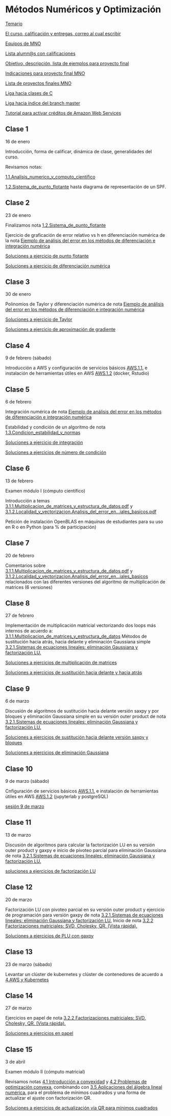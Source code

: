 # Métodos Numéricos y Optimización

[Temario](https://www.dropbox.com/s/krs3d8xec09dkqv/TEMARIO_MNO.pdf?dl=0)

[El curso, calificación y entregas, correo al cual escribir](https://www.dropbox.com/s/pgvmia2ltahlktf/Curso_MNO_2019.pdf?dl=0)

[Equipos de MNO](https://www.dropbox.com/s/cyjyv75ddylimjr/equipos_mno_2019.txt?dl=0)

[Lista alumn@s con calificaciones](https://www.dropbox.com/s/9t03f6drg23oru3/salon_pf_102.xlsx?dl=0)

[Objetivo, descripción, lista de ejemplos para proyecto final](proyecto_final)

[Indicaciones para proyecto final MNO](proyecto_final/indicaciones)

[Lista de proyectos finales MNO](proyecto_final/proyectos)

[Liga hacia clases de C](https://github.com/ITAM-DS/analisis-numerico-computo-cientifico/tree/master/C)

[Liga hacia índice del branch master](https://github.com/ITAM-DS/analisis-numerico-computo-cientifico/tree/master)

[Tutorial para activar créditos de Amazon Web Services](https://github.com/ITAM-DS/analisis-numerico-computo-cientifico/wiki/0.Activar-creditos-de-AWS)

## Clase 1

16 de enero

Introducción, forma de calificar, dinámica de clase, generalidades del curso.

Revisamos notas: 

[1.1.Analisis_numerico_y_computo_cientifico](https://www.dropbox.com/s/z5ifw3ti66gukdy/1.1.Analisis_numerico_y_computo_cientifico.pdf?dl=0)

[1.2.Sistema_de_punto_flotante](https://www.dropbox.com/s/9fsupm3bhwmv7cb/1.2.Sistema_de_punto_flotante.pdf?dl=0) hasta diagrama de representación de un SPF.

## Clase 2

23 de enero

Finalizamos nota 
[1.2.Sistema_de_punto_flotante](https://www.dropbox.com/s/9fsupm3bhwmv7cb/1.2.Sistema_de_punto_flotante.pdf?dl=0)

Ejercicio de graficación de error relativo vs h en diferenciación numérica de la nota [Ejemplo de análisis del error en los métodos de diferenciación e integración numérica](https://www.dropbox.com/s/jfrxanjls8kndjp/Diferenciacion_e_Integracion.pdf?dl=0)

[Soluciones a ejercicio de punto flotante](https://www.dropbox.com/sh/8uqplypfvbnvd7n/AAAwKmvbc-3xRChqQSVoF996a?dl=0)

[Soluciones a ejercicio de diferenciación numérica](https://www.dropbox.com/sh/epgwzj8knzrumj0/AABcMHRtyOmQ-ZzJ5SHirNm0a?dl=0)


## Clase 3

30 de enero

Polinomios de Taylor y diferenciación numérica de nota [Ejemplo de análisis del error en los métodos de diferenciación e integración numérica](https://www.dropbox.com/s/jfrxanjls8kndjp/Diferenciacion_e_Integracion.pdf?dl=0)

[Soluciones a ejercicio de Taylor](https://www.dropbox.com/sh/ztxfx01a32k7rp6/AAAfSTac48INFhhx6cW8UoNfa?dl=0)

[Soluciones a ejercicio de aproximación de gradiente](https://www.dropbox.com/sh/yub2s0ydmp3slsk/AAAkjVpX9UV_MThHEBrcAHF3a?dl=0)

## Clase 4

9 de febrero (sábado)

Introducción a AWS y configuración de servicios básicos [AWS.1.1.](https://github.com/ITAM-DS/analisis-numerico-computo-cientifico/wiki/1.1.Configuracion-de-servicios-basicos-para-uso-de-AWS) e instalación de herramientas útiles en AWS [AWS.1.2](https://github.com/ITAM-DS/analisis-numerico-computo-cientifico/wiki/1.2.Instalaci%C3%B3n-de-herramientas-%C3%BAtiles-en-AWS) (docker, Rstudio)

## Clase 5

6 de febrero

Integración numérica de nota [Ejemplo de análisis del error en los métodos de diferenciación e integración numérica](https://www.dropbox.com/s/jfrxanjls8kndjp/Diferenciacion_e_Integracion.pdf?dl=0)

Estabilidad y condición de un algoritmo de nota [1.3.Condicion_estabilidad_y_normas](https://www.dropbox.com/s/5bc6tn39o0qqg35/1.3.Condicion_estabilidad_y_normas.pdf?dl=0)

[Soluciones a ejercicio de integración](https://www.dropbox.com/sh/njscxvvwyce21dc/AADifFvr8hCDrTSFIaOECisea?dl=0)

[Soluciones a ejercicios de número de condición](https://www.dropbox.com/sh/bvnx08bj4sbvfct/AAAv65LiwXHIXJVNEl1TfRmpa?dl=0)

## Clase 6

13 de febrero

Examen módulo I (cómputo científico)

Introducción a temas [3.1.1.Multiplicacion_de_matrices_y_estructura_de_datos.pdf](https://www.dropbox.com/s/fyqwiqasqaa3wlt/3.1.1.Multiplicacion_de_matrices_y_estructura_de_datos.pdf?dl=0) y [3.1.2.Localidad_y_vectorizacion.Analisis_del_error_en…iales_basicos.pdf](https://www.dropbox.com/s/l4hq45rj860ql9f/3.1.2.Localidad_y_vectorizacion.Analisis_del_error_en_computos_matriciales_basicos.pdf?dl=0)

Petición de instalación OpenBLAS en máquinas de estudiantes para su uso en R o en Python (para % de participación)

## Clase 7

20 de febrero

Comentarios sobre [3.1.1.Multiplicacion_de_matrices_y_estructura_de_datos.pdf](https://www.dropbox.com/s/fyqwiqasqaa3wlt/3.1.1.Multiplicacion_de_matrices_y_estructura_de_datos.pdf?dl=0) y [3.1.2.Localidad_y_vectorizacion.Analisis_del_error_en…iales_basicos](https://www.dropbox.com/s/l4hq45rj860ql9f/3.1.2.Localidad_y_vectorizacion.Analisis_del_error_en_computos_matriciales_basicos.pdf?dl=0) relacionados con las diferentes versiones del algoritmo de multiplicación de matrices (6 versiones)


## Clase 8

27 de febrero

Implementación de multiplicación matricial vectorizando dos loops más internos de acuerdo a: [3.1.1.Multiplicacion_de_matrices_y_estructura_de_datos](https://www.dropbox.com/s/fyqwiqasqaa3wlt/3.1.1.Multiplicacion_de_matrices_y_estructura_de_datos.pdf?dl=0) 
Métodos de sustitución hacia atrás, hacia delante y eliminación Gaussiana simple [3.2.1.Sistemas de ecuaciones lineales: eliminación Gaussiana y factorización LU.](https://www.dropbox.com/s/jwu8lu4r14pb7ut/3.2.1.Sistemas_de_ecuaciones_lineales_eliminacion_Gaussiana_y_factorizacion_LU.pdf?dl=0)

[Soluciones a ejercicios de multiplicación de matrices](https://www.dropbox.com/sh/smfgpmp2q08k093/AACGyKkiEh5OeVzTfM0m66roa?dl=0)

[Soluciones a ejercicios de sustitución hacia delante y hacia atrás](https://www.dropbox.com/sh/zmv7e3mdmvnovbp/AAAbX1S0qIQyC422R2EtUmj9a?dl=0)


## Clase 9
6 de marzo

Discusión de algoritmos de sustitución hacia delante versión saxpy y por bloques y eliminación Gaussiana simple en su versión outer product de nota [3.2.1.Sistemas de ecuaciones lineales: eliminación Gaussiana y factorización LU.](https://www.dropbox.com/s/jwu8lu4r14pb7ut/3.2.1.Sistemas_de_ecuaciones_lineales_eliminacion_Gaussiana_y_factorizacion_LU.pdf?dl=0)

[Soluciones a ejercicios de sustitución hacia delante versión saxpy y bloques](https://www.dropbox.com/sh/sarq2i4c6xgohr5/AAAjWHlSoapAEeu7m_67qysea?dl=0)

[Soluciones a ejercicios de eliminación Gaussiana](https://www.dropbox.com/sh/7abv78g69k4rvur/AAAOpiYaR6qBehMg6hyPzTVGa?dl=0)

## Clase 10

9 de marzo (sábado)

Cnfiguración de servicios básicos [AWS.1.1.](https://github.com/ITAM-DS/analisis-numerico-computo-cientifico/wiki/1.1.Configuracion-de-servicios-basicos-para-uso-de-AWS) e instalación de herramientas útiles en AWS [AWS.1.2](https://github.com/ITAM-DS/analisis-numerico-computo-cientifico/wiki/1.2.Instalaci%C3%B3n-de-herramientas-%C3%BAtiles-en-AWS) (jupyterlab y postgreSQL)

[sesión 9 de marzo](https://www.dropbox.com/s/23lp2g0ysrms5ic/sesion_9_marzo_2019.md?dl=0)


## Clase 11

13 de marzo

Discusión de algoritmos para calcular la factorización LU en su versión outer product y gaxpy e inicio de pivoteo parcial para eliminación Gaussiana de nota [3.2.1.Sistemas de ecuaciones lineales: eliminación Gaussiana y factorización LU.](https://www.dropbox.com/s/jwu8lu4r14pb7ut/3.2.1.Sistemas_de_ecuaciones_lineales_eliminacion_Gaussiana_y_factorizacion_LU.pdf?dl=0)

[soluciones a ejercicios de factorización LU](https://www.dropbox.com/sh/klpqijafrs7w5ap/AADd9ItZ0Vp_L3986z-OMhrwa?dl=0)

## Clase 12

20 de marzo

Factorización LU con pivoteo parcial en su versión outer product y ejercicio de programación para versión gaxpy de nota [3.2.1.Sistemas de ecuaciones lineales: eliminación Gaussiana y factorización LU.](https://www.dropbox.com/s/jwu8lu4r14pb7ut/3.2.1.Sistemas_de_ecuaciones_lineales_eliminacion_Gaussiana_y_factorizacion_LU.pdf?dl=0) Inicio de nota [3.2.2 Factorizaciones matriciales: SVD, Cholesky, QR. (Vista rápida).](https://www.dropbox.com/s/s4ch0ww1687pl76/3.2.2.Factorizaciones_matriciales_SVD_Cholesky_QR.pdf?dl=0)

[Soluciones a ejercicios de PLU con gaxpy](https://www.dropbox.com/sh/y4klvkql9960cz0/AACJNHY2SGASSoT8IPw7ElKja?dl=0)

## Clase 13

23 de marzo (sábado)

Levantar un clúster de kubernetes y clúster de contenedores de acuerdo a [4.AWS y Kubernetes](https://github.com/ITAM-DS/analisis-numerico-computo-cientifico/wiki/4.AWS-y-Kubernetes)

## Clase 14

27 de marzo

Ejercicios en papel de nota [3.2.2 Factorizaciones matriciales: SVD, Cholesky, QR. (Vista rápida).](https://www.dropbox.com/s/s4ch0ww1687pl76/3.2.2.Factorizaciones_matriciales_SVD_Cholesky_QR.pdf?dl=0)

[Soluciones a ejercicios en papel](https://www.dropbox.com/sh/qqmtxhqu8fib2sd/AABzF6IXngBx_pbZYa4y9DzRa?dl=0)

## Clase 15

3 de abril

Examen módulo II (cómputo matricial)

Revisamos notas [4.1 Introducción a convexidad](https://www.dropbox.com/s/qb3swgkpaps7yba/4.1.Introduccion_optimizacion_convexa.pdf?dl=0) y [4.2 Problemas de optimización convexa.](https://www.dropbox.com/s/6isby5h1e5f2yzs/4.2.Problemas_de_optimizacion_convexa.pdf?dl=0) combinando con [3.5 Aplicaciones del álgebra lineal numérica.](https://www.dropbox.com/s/dfwk0y04ksgfilv/3.3.Aplicaciones_del_algebra_lineal_numerica.pdf?dl=0) para el problema de mínimos cuadrados y una forma de actualizar el ajuste con factorización QR.


[Soluciones a ejercicios de actualización vía QR para mínimos cuadrados](https://www.dropbox.com/sh/q64l09o7xpxvabe/AAA0GHNQ3X3BMTt_qaI92QWDa?dl=0)

